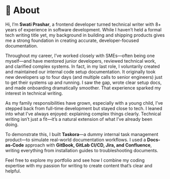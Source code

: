 # 📘 About

Hi, I’m **Swati Prashar**, a frontend developer turned technical writer with 8+ years of experience in software development. While I haven’t held a formal tech writing title yet, my background in building and shipping products gives me a strong foundation in creating accurate, developer-focused documentation.

Throughout my career, I’ve worked closely with SMEs—often being one myself—and have mentored junior developers, reviewed technical work, and clarified complex systems. In fact, in my last role, I voluntarily created and maintained our internal code setup documentation. It originally took new developers up to four days (and multiple calls to senior engineers) just to get their systems up and running. I saw the gap, wrote clear setup docs, and made onboarding dramatically smoother. That experience sparked my interest in technical writing.

As my family responsibilities have grown, especially with a young child, I’ve stepped back from full-time development but stayed close to tech. I leaned into what I’ve always enjoyed: explaining complex things clearly. Technical writing isn’t just a fit—it’s a natural extension of what I’ve already been doing.

To demonstrate this, I built **Taskora**—a dummy internal task management product—to simulate real-world documentation workflows. I used a **Docs-as-Code** approach with **GitBook, GitLab CI/CD, Jira, and Confluence**, writing everything from installation guides to troubleshooting documents.

Feel free to explore my portfolio and see how I combine my coding expertise with my passion for writing to create content that’s clear and helpful.
